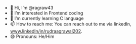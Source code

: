 - 👋 Hi, I’m @ragraw43
- 👀 I’m interested in Frontend coding
- 🌱 I’m currently learning C language
- 📫 How to reach me: You can reach out to me via linkedln, www.linkedln/in/rudraagrawal202.
- 😄 Pronouns: He/Him

<!---
ragraw43/ragraw43 is a ✨ special ✨ repository because its `README.md` (this file) appears on your GitHub profile.
You can click the Preview link to take a look at your changes.
--->
